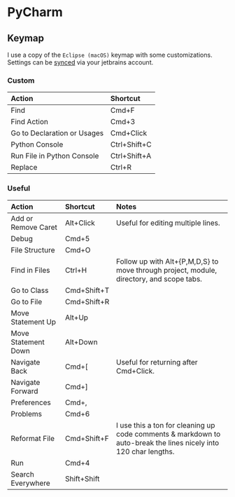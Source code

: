 # PyCharm

## Keymap

I use a copy of the `Eclipse (macOS)` keymap with some customizations. Settings can
be [synced](https://www.jetbrains.com/help/pycharm/sharing-your-ide-settings.html) via your jetbrains account.

### Custom

| Action | Shortcut
| :--- | :---
| Find | Cmd+F
| Find Action | Cmd+3
| Go to Declaration or Usages | Cmd+Click
| Python Console | Ctrl+Shift+C
| Run File in Python Console | Ctrl+Shift+A
| Replace | Ctrl+R

### Useful

| Action | Shortcut | Notes
| :--- | :--- | :---
| Add or Remove Caret | Alt+Click | Useful for editing multiple lines.
| Debug | Cmd+5
| File Structure | Cmd+O
| Find in Files | Ctrl+H | Follow up with Alt+{P,M,D,S} to move through project, module, directory, and scope tabs.
| Go to Class | Cmd+Shift+T
| Go to File | Cmd+Shift+R
| Move Statement Up | Alt+Up
| Move Statement Down | Alt+Down
| Navigate Back | Cmd+[ | Useful for returning after Cmd+Click.
| Navigate Forward | Cmd+]
| Preferences | Cmd+,
| Problems | Cmd+6
| Reformat File | Cmd+Shift+F | I use this a ton for cleaning up code comments & markdown to auto-break the lines nicely into 120 char lengths.
| Run | Cmd+4
| Search Everywhere | Shift+Shift
